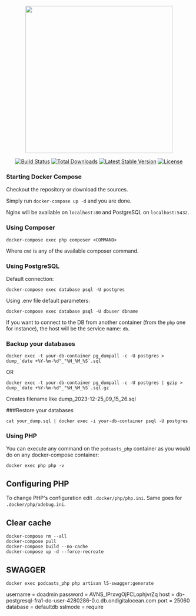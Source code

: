 
<p align="center"><a href="https://laravel.com" target="_blank"><img src="https://raw.githubusercontent.com/laravel/art/master/logo-lockup/5%20SVG/2%20CMYK/1%20Full%20Color/laravel-logolockup-cmyk-red.svg" width="400"></a></p>

<p align="center">
<a href="https://travis-ci.org/laravel/framework"><img src="https://travis-ci.org/laravel/framework.svg" alt="Build Status"></a>
<a href="https://packagist.org/packages/laravel/framework"><img src="https://img.shields.io/packagist/dt/laravel/framework" alt="Total Downloads"></a>
<a href="https://packagist.org/packages/laravel/framework"><img src="https://img.shields.io/packagist/v/laravel/framework" alt="Latest Stable Version"></a>
<a href="https://packagist.org/packages/laravel/framework"><img src="https://img.shields.io/packagist/l/laravel/framework" alt="License"></a>
</p>

### Starting Docker Compose

Checkout the repository or download the sources.

Simply run `docker-compose up -d` and you are done.

Nginx will be available on `localhost:80` and PostgreSQL on `localhost:5432`.

### Using Composer

`docker-compose exec php composer <COMMAND>`

Where `cmd` is any of the available composer command.

### Using PostgreSQL

Default connection:

`docker-compose exec database psql -U postgres`

Using .env file default parameters:

`docker-compose exec database psql -U dbuser dbname`

If you want to connect to the DB from another container (from the `php` one for instance), the host will be the service name: `db`.

### Backup your databases

``docker exec -t your-db-container pg_dumpall -c -U postgres > dump_`date +%Y-%m-%d"_"%H_%M_%S`.sql``

OR

``docker exec -t your-db-container pg_dumpall -c -U postgres | gzip > dump_`date +%Y-%m-%d"_"%H_%M_%S`.sql.gz``

Creates filename like dump_2023-12-25_09_15_26.sql

###Restore your databases

``cat your_dump.sql | docker exec -i your-db-container psql -U postgres``

### Using PHP

You can execute any command on the `podcasts_php` container as you would do on any docker-compose container:

`docker exec php php -v`

## Configuring PHP

To change PHP's configuration edit `.docker/php/php.ini`.
Same goes for `.docker/php/xdebug.ini`.

## Clear cache

```
docker-compose rm --all
docker-compose pull
docker-compose build --no-cache
docker-compose up -d --force-recreate
 ```

## SWAGGER

```
docker exec podcasts_php php artisan l5-swagger:generate
 ```

username = doadmin
password = AVNS_IPrxvgOjFCLophjvrZq
host = db-postgresql-fra1-do-user-4280286-0.c.db.ondigitalocean.com
port = 25060
database = defaultdb
sslmode = require